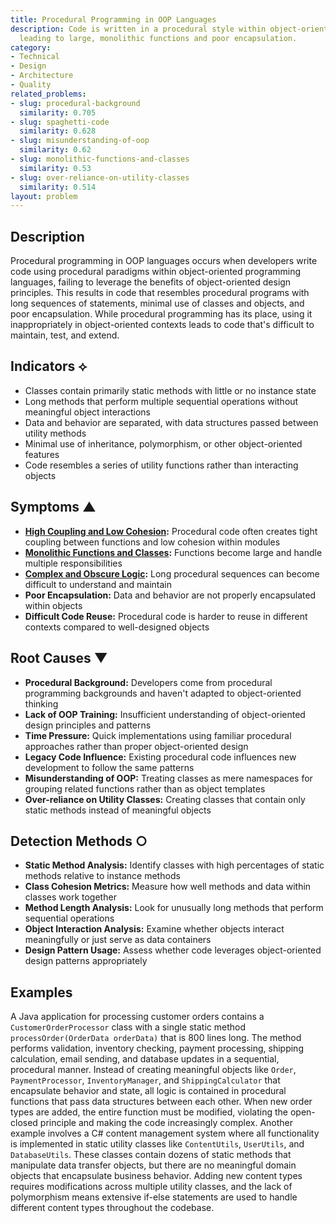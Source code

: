 ```yaml
---
title: Procedural Programming in OOP Languages
description: Code is written in a procedural style within object-oriented languages,
  leading to large, monolithic functions and poor encapsulation.
category:
- Technical
- Design
- Architecture
- Quality
related_problems:
- slug: procedural-background
  similarity: 0.705
- slug: spaghetti-code
  similarity: 0.628
- slug: misunderstanding-of-oop
  similarity: 0.62
- slug: monolithic-functions-and-classes
  similarity: 0.53
- slug: over-reliance-on-utility-classes
  similarity: 0.514
layout: problem
---
```


## Description

Procedural programming in OOP languages occurs when developers write code using procedural paradigms within object-oriented programming languages, failing to leverage the benefits of object-oriented design principles. This results in code that resembles procedural programs with long sequences of statements, minimal use of classes and objects, and poor encapsulation. While procedural programming has its place, using it inappropriately in object-oriented contexts leads to code that's difficult to maintain, test, and extend.

## Indicators ⟡
- Classes contain primarily static methods with little or no instance state
- Long methods that perform multiple sequential operations without meaningful object interactions
- Data and behavior are separated, with data structures passed between utility methods
- Minimal use of inheritance, polymorphism, or other object-oriented features
- Code resembles a series of utility functions rather than interacting objects

## Symptoms ▲
- **[High Coupling and Low Cohesion](high-coupling-low-cohesion.md):** Procedural code often creates tight coupling between functions and low cohesion within modules
- **[Monolithic Functions and Classes](monolithic-functions-and-classes.md):** Functions become large and handle multiple responsibilities
- **[Complex and Obscure Logic](complex-and-obscure-logic.md):** Long procedural sequences can become difficult to understand and maintain
- **Poor Encapsulation:** Data and behavior are not properly encapsulated within objects
- **Difficult Code Reuse:** Procedural code is harder to reuse in different contexts compared to well-designed objects

## Root Causes ▼
- **Procedural Background:** Developers come from procedural programming backgrounds and haven't adapted to object-oriented thinking
- **Lack of OOP Training:** Insufficient understanding of object-oriented design principles and patterns
- **Time Pressure:** Quick implementations using familiar procedural approaches rather than proper object-oriented design
- **Legacy Code Influence:** Existing procedural code influences new development to follow the same patterns
- **Misunderstanding of OOP:** Treating classes as mere namespaces for grouping related functions rather than as object templates
- **Over-reliance on Utility Classes:** Creating classes that contain only static methods instead of meaningful objects

## Detection Methods ○
- **Static Method Analysis:** Identify classes with high percentages of static methods relative to instance methods
- **Class Cohesion Metrics:** Measure how well methods and data within classes work together
- **Method Length Analysis:** Look for unusually long methods that perform sequential operations
- **Object Interaction Analysis:** Examine whether objects interact meaningfully or just serve as data containers
- **Design Pattern Usage:** Assess whether code leverages object-oriented design patterns appropriately

## Examples

A Java application for processing customer orders contains a `CustomerOrderProcessor` class with a single static method `processOrder(OrderData orderData)` that is 800 lines long. The method performs validation, inventory checking, payment processing, shipping calculation, email sending, and database updates in a sequential, procedural manner. Instead of creating meaningful objects like `Order`, `PaymentProcessor`, `InventoryManager`, and `ShippingCalculator` that encapsulate behavior and state, all logic is contained in procedural functions that pass data structures between each other. When new order types are added, the entire function must be modified, violating the open-closed principle and making the code increasingly complex. Another example involves a C# content management system where all functionality is implemented in static utility classes like `ContentUtils`, `UserUtils`, and `DatabaseUtils`. These classes contain dozens of static methods that manipulate data transfer objects, but there are no meaningful domain objects that encapsulate business behavior. Adding new content types requires modifications across multiple utility classes, and the lack of polymorphism means extensive if-else statements are used to handle different content types throughout the codebase.